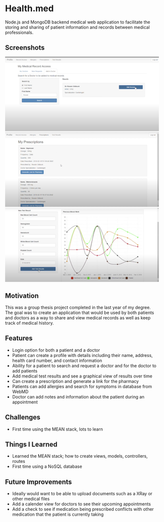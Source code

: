 # Health.med
Node.js and MongoDB backend medical web application to facilitate the storing and sharing of patient information and records between medical professionals.

## Screenshots
<img src="images/health1.png"> 
<img src="images/health2.png"> 
<img src="images/health3.png">

## Motivation
This was a group thesis project completed in the last year of my degree. The goal was to create an application that would be used by both patients and doctors as a way to share and view medical records as well as keep track of medical history.

## Features
* Login option for both a patient and a doctor
* Patient can create a profile with details including their name, address, health card number, and contact information
* Ability for a patient to search and request a doctor and for the doctor to add patients
* Add medical test results and see a graphical view of results over time
* Can create a prescription and generate a link for the pharmacy
* Patients can add allergies and search for symptoms in database from WebMD
* Doctor can add notes and information about the patient during an appointment

## Challenges
* First time using the MEAN stack, lots to learn

## Things I Learned
* Learned the MEAN stack; how to create views, models, controllers, routes
* First time using a NoSQL database

## Future Improvements
* Ideally would want to be able to upload documents such as a XRay or other medical files
* Add a calender view for doctors to see their upcoming appointments
* Add a check to see if medication being prescribed conflicts with other medication that the patient is currently taking
